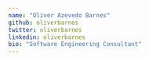 ```yaml
---
name: "Oliver Azevedo Barnes"
github: oliverbarnes
twitter: oliverbarnes
linkedin: oliverbarnes
bio: "Software Engineering Consultant"
---
```

